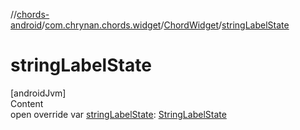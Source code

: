 //[chords-android](../../../index.md)/[com.chrynan.chords.widget](../index.md)/[ChordWidget](index.md)/[stringLabelState](string-label-state.md)



# stringLabelState  
[androidJvm]  
Content  
open override var [stringLabelState](string-label-state.md): [StringLabelState](../../../../chords-core/chords-core/com.chrynan.chords.model/-string-label-state/index.md)  



